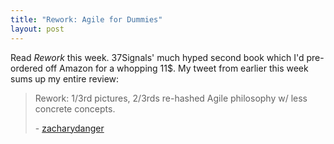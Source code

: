 ```yaml
---
title: "Rework: Agile for Dummies"
layout: post
---
```


Read _Rework_ this week. 37Signals' much hyped second book which I'd pre-ordered off Amazon for a whopping 11$. My tweet from earlier this week sums up my entire review:

> Rework: 1/3rd pictures, 2/3rds re-hashed Agile philosophy w/ less concrete concepts.
>
> \- [zacharydanger](http://twitter.com/zacharydanger/status/10337063466)